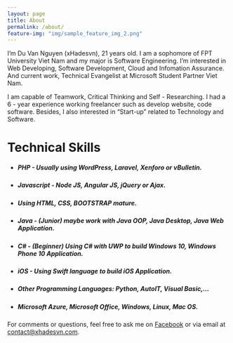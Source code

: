```yaml
---
layout: page
title: About
permalink: /about/
feature-img: "img/sample_feature_img_2.png"
---
```


I’m Du Van Nguyen (xHadesvn), 21 years old. I am a sophomore of FPT University Viet Nam and my major is Software Engineering. I’m interested in Web Developing, Software Development, Cloud and Infomation Assurance. And current work, Technical Evangelist at Microsoft Student Partner Viet Nam.

I am capable of Teamwork, Critical Thinking and Self - Researching. I had a 6 - year experience working freelancer such as develop website, code software. Besides, I also interested in “Start-up” related to Technology and Software.

# Technical Skills
* ##### PHP - Usually using WordPress, Laravel, Xenforo or vBulletin.
* ##### Javascript - Node JS, Angular JS, jQuery or Ajax.
* ##### Using HTML, CSS, BOOTSTRAP  mature.
* ##### Java - (Junior) maybe work with Java OOP, Java Desktop, Java Web Application.
* ##### C# - (Beginner) Using C# with UWP to build Windows 10, Windows Phone 10 Application.
* ##### iOS - Using Swift language to build iOS Application.
* ##### Other Programming Languages: Python, AutoIT, Visual Basic,...
* ##### Microsoft Azure, Microsoft Office, Windows, Linux, Mac OS.

For comments or questions, feel free to ask me on [Facebook](http://fb.com/xHadesvn) or via email at [contact@xhadesvn.com](mailto:contact@xhadesvn.com).

